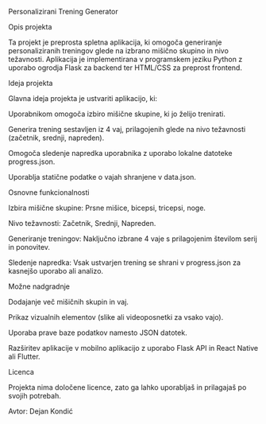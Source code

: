 Personalizirani Trening Generator

Opis projekta

Ta projekt je preprosta spletna aplikacija, ki omogoča generiranje personaliziranih treningov glede na izbrano mišično skupino in nivo težavnosti. Aplikacija je implementirana v programskem jeziku Python z uporabo ogrodja Flask za backend ter HTML/CSS za preprost frontend.

Ideja projekta

Glavna ideja projekta je ustvariti aplikacijo, ki:

Uporabnikom omogoča izbiro mišične skupine, ki jo želijo trenirati.

Generira trening sestavljen iz 4 vaj, prilagojenih glede na nivo težavnosti (začetnik, srednji, napreden).

Omogoča sledenje napredka uporabnika z uporabo lokalne datoteke progress.json.

Uporablja statične podatke o vajah shranjene v data.json.

Osnovne funkcionalnosti

Izbira mišične skupine: Prsne mišice, bicepsi, tricepsi, noge.

Nivo težavnosti: Začetnik, Srednji, Napreden.

Generiranje treningov: Naključno izbrane 4 vaje s prilagojenim številom serij in ponovitev.

Sledenje napredka: Vsak ustvarjen trening se shrani v progress.json za kasnejšo uporabo ali analizo.

Možne nadgradnje

Dodajanje več mišičnih skupin in vaj.

Prikaz vizualnih elementov (slike ali videoposnetki za vsako vajo).

Uporaba prave baze podatkov namesto JSON datotek.

Razširitev aplikacije v mobilno aplikacijo z uporabo Flask API in React Native ali Flutter.

Licenca

Projekta nima določene licence, zato ga lahko uporabljaš in prilagajaš po svojih potrebah.

Avtor: Dejan Kondić